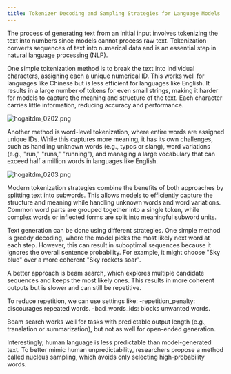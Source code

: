```yaml
---
title: Tokenizer Decoding and Sampling Strategies for Language Models
---
```



The process of generating text from an initial input involves tokenizing the text into numbers since models cannot process raw text. Tokenization converts sequences of text into numerical data and is an essential step in natural language processing (NLP).

One simple tokenization method is to break the text into individual characters, assigning each a unique numerical ID. This works well for languages like Chinese but is less efficient for languages like English. It results in a large number of tokens for even small strings, making it harder for models to capture the meaning and structure of the text. Each character carries little information, reducing accuracy and performance.

![hogaitdm_0202.png]({{site.baseurl}}/assets/images/hogaitdm_0202.png)

Another method is word-level tokenization, where entire words are assigned unique IDs. While this captures more meaning, it has its own challenges, such as handling unknown words (e.g., typos or slang), word variations (e.g., "run," "runs," "running"), and managing a large vocabulary that can exceed half a million words in languages like English.

![hogaitdm_0203.png]({{site.baseurl}}/assets/images/hogaitdm_0203.png)

Modern tokenization strategies combine the benefits of both approaches by splitting text into subwords. This allows models to efficiently capture the structure and meaning while handling unknown words and word variations. Common word parts are grouped together into a single token, while complex words or inflected forms are split into meaningful subword units.


Text generation can be done using different strategies. One simple method is greedy decoding, where the model picks the most likely next word at each step. However, this can result in suboptimal sequences because it ignores the overall sentence probability. For example, it might choose "Sky blue" over a more coherent "Sky rockets soar".

A better approach is beam search, which explores multiple candidate sequences and keeps the most likely ones. This results in more coherent outputs but is slower and can still be repetitive.

To reduce repetition, we can use settings like:
-repetition_penalty: discourages repeated words.
-bad_words_ids: blocks unwanted words.

Beam search works well for tasks with predictable output length (e.g., translation or summarization), but not as well for open-ended generation.

Interestingly, human language is less predictable than model-generated text. To better mimic human unpredictability, researchers propose a method called nucleus sampling, which avoids only selecting high-probability words.



